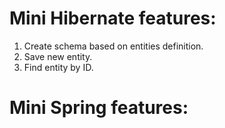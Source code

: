 # Mini Hibernate features:
1) Create schema based on entities definition.
2) Save new entity.
3) Find entity by ID.

# Mini Spring features:
